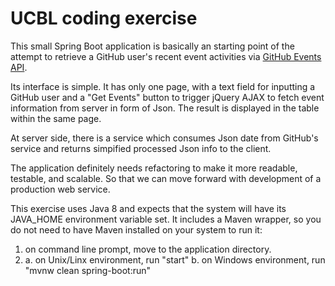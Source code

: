# UCBL coding exercise

This small Spring Boot application is basically an starting point of the attempt to retrieve a GitHub user's recent event activities via <a href="https://developer.github.com/v3/activity/events">GitHub Events API</a>.

Its interface is simple. It has only one page, with a text field for inputting a GitHub user and a "Get Events" button to trigger jQuery AJAX
to fetch event information from server in form of Json. The result is displayed in the table within the same page.
 
At server side, there is a service which consumes Json date from GitHub's service and returns simpified processed Json info to the client. 

The application definitely needs refactoring to make it more readable, testable, and scalable. So that we can move forward with development of a production web service. 

This exercise uses Java 8 and expects that the system will have its JAVA_HOME environment variable set. It includes a Maven wrapper, 
so you do not need to have Maven installed on your system to run it:
1. on command line prompt, move to the application directory.
2. a. on Unix/Linx environment, run "start"
   b. on Windows environment, run "mvnw clean spring-boot:run"


